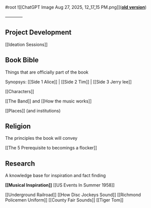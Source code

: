 #root
![[ChatGPT Image Aug 27, 2025, 12_17_15 PM.png]](**[old version](https://docs.google.com/document/d/1iwVtBTD-E5vu2gH1bZg4UDK4Tl84ruzERf3vYHZ-_es/)**)

————
## Project Development

[[Ideation Sessions]] 

## Book Bible
Things that are officially part of the book

Synopsys: [[Side 1 Alice]] | [[Side 2 Tim]] | [[Side 3 Jerry lee]]

[[Characters]]

[[The Band]] and [[How the music works]]

[[Places]] (and institutions)

## Religion
The principles the book will convey

[[The 5 Prerequisite to becomings a flocker]]

## Research
A knowledge base for inspiration and fact finding

**[[Musical Inspiration]]**
[[US Events In Summer 1958]]


[[Underground Railroad]]
[[How Disc Jockeys Sound]]
[[Richmond Policemen Uniform]]
[[County Fair Sounds]]
[[Tiger Tom]]


